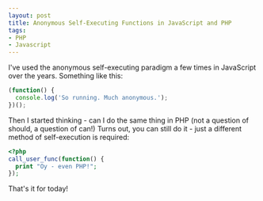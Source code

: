 ```yaml
---
layout: post
title: Anonymous Self-Executing Functions in JavaScript and PHP
tags:
- PHP
- Javascript
---
```

I've used the anonymous self-executing paradigm a few times in JavaScript over the years.  Something like this:

```javascript
(function() {
  console.log('So running. Much anonymous.');
})();
```

Then I started thinking - can I do the same thing in PHP (not a question of should, a question of can!)  Turns out, you can still do it - just a different method of self-execution is required:

```php
<?php
call_user_func(function() {
  print "Oy - even PHP!";
});
```

That's it for today!